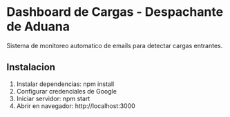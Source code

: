 # Dashboard de Cargas - Despachante de Aduana 
 
Sistema de monitoreo automatico de emails para detectar cargas entrantes. 
 
## Instalacion 
 
1. Instalar dependencias: npm install 
2. Configurar credenciales de Google 
3. Iniciar servidor: npm start 
4. Abrir en navegador: http://localhost:3000 
